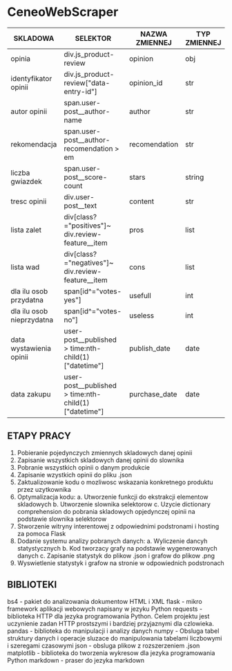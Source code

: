 # CeneoWebScraper

|SKLADOWA|SELEKTOR|NAZWA ZMIENNEJ|TYP ZMIENNEJ|
|--------|--------|--------------|------------|
|opinia|div.js_product-review|opinion|obj
|identyfikator opinii|div.js_product-review\["data-entry-id"\]|opinion_id|str
|autor opinii|span.user-post__author-name|author|str
|rekomendacja|span.user-post__author-recomendation > em|recomendation|str
|liczba gwiazdek|span.user-post__score-count|stars|string
|tresc opinii|div.user-post__text|content|str
|lista zalet|div[class?="positives"]~ div.review-feature__item|pros|list
|lista wad|div[class?="negatives"]~ div.review-feature__item|cons|list
|dla ilu osob przydatna|span[id^="votes-yes"]|usefull|int
|dla ilu osob nieprzydatna|span[id^="votes-no"]|useless|int
|data wystawienia opinii|user-post__published > time:nth-child(1)["datetime"]|publish_date|date
|data zakupu|user-post__published > time:nth-child(1)["datetime"]|purchase_date|date

## ETAPY PRACY

1. Pobieranie pojedynczych zmiennych skladowych danej opinii
2. Zapisanie wszystkich skladowych danej opinii do slownika
3. Pobranie wszystkich opinii o danym produkcie
4. Zapisanie wzystkich opinii do pliku .json
5. Zaktualizowanie kodu o mozliwosc wskazania konkretnego produktu przez uzytkownika
6. Optymalizacja kodu:
    a. Utworzenie funkcji do ekstrakcji elementow skladowych
    b. Utworzenie slownika selektorow
    c. Uzycie dictionary comprehension do pobrania skladowych opjedynczej opinii na podstawie slownika selektorow
7. Stworzenie witryny interentowej z odpowiednimi podstronami i hosting za pomoca Flask
8. Dodanie systemu analizy pobranych danych:
    a. Wyliczenie dancyh statystycznych
    b. Kod tworzacy grafy na podstawie wygenerowanych danych
    c. Zapisanie statystyk do plikow .json i grafow do plikow .png
9. Wyswietlenie statystyk i grafow na stronie w odpowiednich podstronach

## BIBLIOTEKI

bs4 - pakiet do analizowania dokumentow HTML i XML
flask - mikro framework aplikacji webowych napisany w jezyku Python
requests - biblioteka HTTP dla jezyka programowania Python. Celem projektu jest uczynienie zadan HTTP prostszymi i bardziej przyjaznymi dla czlowieka.
pandas - biblioteka do manipulacji i analizy danych
numpy - Obsluga tabel struktury danych i operacje sluzace do manipulowania tabelami liczbowymi i szeregami czasowymi
json - obsluga plikow z rozszerzeniem .json
matplotlib - biblioteka do tworzenia wykresow dla jezyka programowania Python
markdown - praser do jezyka markdown
